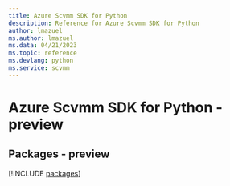 ```yaml
---
title: Azure Scvmm SDK for Python
description: Reference for Azure Scvmm SDK for Python
author: lmazuel
ms.author: lmazuel
ms.data: 04/21/2023
ms.topic: reference
ms.devlang: python
ms.service: scvmm
---
```

# Azure Scvmm SDK for Python - preview
## Packages - preview
[!INCLUDE [packages](scvmm-index.md)]